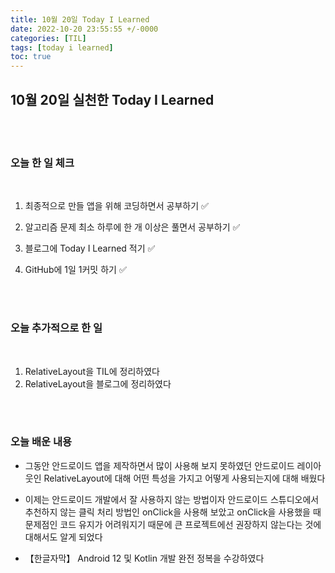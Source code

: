 ```yaml
---
title: 10월 20일 Today I Learned
date: 2022-10-20 23:55:55 +/-0000
categories: [TIL]
tags: [today i learned]
toc: true
---
```


## 10월 20일 실천한 Today I Learned


<br><br>

### 오늘 한 일 체크
<br>

1. 최종적으로 만들 앱을 위해 코딩하면서 공부하기 ✅

2. 알고리즘 문제 최소 하루에 한 개 이상은 풀면서 공부하기 ✅

3. 블로그에 Today I Learned 적기 ✅

4. GitHub에 1일 1커밋 하기 ✅

<br><br>

### 오늘 추가적으로 한 일
<br>

1. RelativeLayout을 TIL에 정리하였다
1. RelativeLayout을 블로그에 정리하였다

<br><br>

### 오늘 배운 내용

* 그동안 안드로이드 앱을 제작하면서 많이 사용해 보지 못하였던 안드로이드 레이아웃인 RelativeLayout에 대해 어떤 특성을 가지고 어떻게 사용되는지에 대해 배웠다

* 이제는 안드로이드 개발에서 잘 사용하지 않는 방법이자 안드로이드 스튜디오에서 추천하지 않는 클릭 처리 방법인 onClick을 사용해 보았고 onClick을 사용했을 때 문제점인 코드 유지가 어려워지기 때문에 큰 프로젝트에선 권장하지 않는다는 것에 대해서도 알게 되었다

* 【한글자막】 Android 12 및 Kotlin 개발 완전 정복을 수강하였다